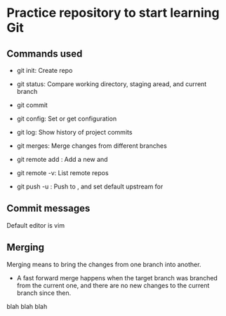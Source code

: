 # Practice repository to start learning Git
 ## Commands used

 - git init: Create repo
 - git status: Compare working directory, staging aread, and current branch
 - git commit
 - git config: Set or get configuration
 - git log: Show history of project commits

 - git merges: Merge changes from different branches
 - git remote add <remote> <url>: Add a new <remote> and <url>
 - git remote -v: List remote repos
 - git push -u <remote> <branch>: Push <branch> to <remote>, and set default upstream for <branch>

 ## Commit messages
 Default editor is vim

## Merging
Merging means to bring the changes from one branch into another.

- A fast forward merge happens when the target branch was branched from the current one, and there are no new changes to the current branch since then.

blah blah blah
